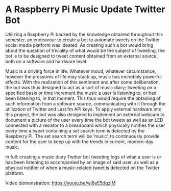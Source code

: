 # A Raspberry Pi Music Update Twitter Bot

Utilizing a Raspberry Pi backed by the knowledge obtained throughout this semester, an endeavour to create a bot to automate tweets on the Twitter social media platform was ideated. As creating such a bot would bring about the question of triviality of what would be the subject of tweeting, the bot is to be designed to tweet content obtained from an external source, both on a software and hardware level.

Music is a driving force in life. Whatever mood, whatever circumstance, however the pressures of life may stack up, music has incredibly powerful effects. With the realization of this sentiment and after some deliberation, the bot was thus designed to act as a sort of music diary; tweeting on a specified basis or time increment the music a user is listening to, or had been listening to, in that moment. This thus would require the obtaining of such information from a software source, communicating with it through the utilization of Twitter and Last.fm API keys. To apply external hardware into this project, the bot was also designed to implement an external webcam to document a picture of the user every time the bot tweets as well as an LED connected with a resistor to a breadboard which physically notifies the user every time a tweet containing a set search term is detected by the Raspberry Pi. The set search term will be ‘music’, to continuously provide content for the user to keep up with the trends in current, modern-day music.

In full: creating a music diary Twitter bot tweeting logs of what a user is or has been listening to accompanied by an image of said user, as well as a physical notifier of when a music-related tweet is detected on the Twitter platform.

Video demonstration: https://youtu.be/wj8eE5dgzlM
